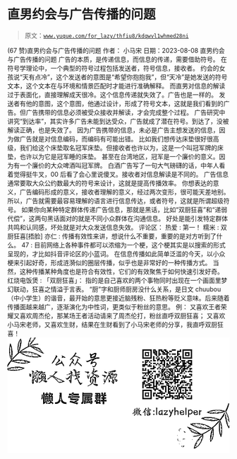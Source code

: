 # 直男约会与广告传播的问题

> 原文：[`www.yuque.com/for_lazy/thfiu8/kdqwvl1whmed28ni`](https://www.yuque.com/for_lazy/thfiu8/kdqwvl1whmed28ni)

<ne-h2 id="75a5aaf2" data-lake-id="75a5aaf2"><ne-heading-ext><ne-heading-anchor></ne-heading-anchor><ne-heading-fold></ne-heading-fold></ne-heading-ext><ne-heading-content><ne-text id="ud3ae59bb">(67 赞)直男约会与广告传播的问题</ne-text></ne-heading-content></ne-h2> <ne-p id="uff2ec578" data-lake-id="uff2ec578"><ne-text id="ucb5c9b76">作者： 小马宋</ne-text></ne-p> <ne-p id="udbc6a221" data-lake-id="udbc6a221"><ne-text id="u9446ff4c">日期：2023-08-08</ne-text></ne-p> <ne-p id="u2e0bffc0" data-lake-id="u2e0bffc0"><ne-text id="ub04cc935">直男约会与广告传播的问题</ne-text></ne-p> <ne-p id="u537e1451" data-lake-id="u537e1451"><ne-text id="uf89e14f1">广告的本质，是传递信息，而信息的传递，需要借助符号。</ne-text></ne-p> <ne-p id="ub40a7852" data-lake-id="ub40a7852"><ne-text id="ub18e36f9">在符号学理论中，一个典型的符号过程包括发送者，符号信息，接收者。</ne-text></ne-p> <ne-p id="uf8a6f98a" data-lake-id="uf8a6f98a"><ne-text id="u053c4cfb">约会的女孩说“天有点冷”，这个发送者的意图是“希望你抱抱我”，但“天冷”是她发送的符号文本，这个文本在与环境和情景匹配时才能进行准确解释。</ne-text></ne-p> <ne-p id="u97723ad9" data-lake-id="u97723ad9"><ne-text id="u811b24d1">而直男对信息的解读过于表面化，直接理解成天很冷。这个信息传递就失效了。广告也是一样的。</ne-text></ne-p> <ne-p id="u51bd41c9" data-lake-id="u51bd41c9"><ne-text id="u6728ab28">发送者有他的意图，这个意图，他通过设计，形成了符号文本，这就是我们看到的广告。但广告携带的信息必须被受众接收并解读，才会完成整个过程。</ne-text></ne-p> <ne-p id="u0b63e983" data-lake-id="u0b63e983"><ne-text id="u23ecdee5">广告研究中讲究“到达率”，其实许多广告未能到达受众，广告就成了潜在符号。到达了，没被解读正确，也是失效了。</ne-text></ne-p> <ne-p id="u9853a1d7" data-lake-id="u9853a1d7"><ne-text id="udbe77023">因为广告携带的信息，未必是广告主想发送的信息，因为做广告就是对信息编码，而编码有可能出错。</ne-text></ne-p> <ne-p id="u9c70bc25" data-lake-id="u9c70bc25"><ne-text id="u4d46639b">比如我们想传达床垫很好很高级，我们给这个床垫取名冠军床垫。但接收者也许以为，这是一个叫冠军牌的床垫，也许以为它是冠军睡的床垫。</ne-text></ne-p> <ne-p id="uea3c6f19" data-lake-id="uea3c6f19"><ne-text id="u88b0d8a1">甚至在台湾地区，冠军是一个廉价的意义。因为有一个廉价的大众啤酒叫冠军牌。</ne-text></ne-p> <ne-p id="u89c213e5" data-lake-id="u89c213e5"><ne-text id="u8157a38c">白酒广告写了一句大气磅礴的话，中年人看着觉得挺牛叉，00 后看了会心里说傻叉。接收者对信息解读是不同的。</ne-text></ne-p> <ne-p id="u87b1e1b0" data-lake-id="u87b1e1b0"><ne-text id="u7e1ece29">广告信息通常要取大众公约数最大的符号来设计，这就是提高传播效率。</ne-text></ne-p> <ne-p id="ud266537b" data-lake-id="ud266537b"><ne-text id="u9aac6e8d">你想表达的意义，广告编码形成的意义，接收者理解的意义，经过两次变形，很可能天差地别。</ne-text></ne-p> <ne-p id="ude773d03" data-lake-id="ude773d03"><ne-text id="ud0a0e1cf">所以，广告就需要最容易理解的语言进行信息传达，或者符号，这就是所谓超级符号。</ne-text></ne-p> <ne-p id="u83e21715" data-lake-id="u83e21715"><ne-text id="ud84dbe77">如果你向某种特定群体传递广告信息，那就是黑话，比如“双厨狂喜”和“递弱代偿”，这两句黑话面对的就是不同小众群体在沟通信息。</ne-text></ne-p> <ne-p id="uf4a7d3e3" data-lake-id="uf4a7d3e3"><ne-text id="u996ea78c">好处是能引发特定群体共鸣和认同感，坏处就是对大众发送信息失效。</ne-text></ne-p> <ne-hole id="ud2095934" data-lake-id="ud2095934"><ne-card data-card-name="hr" data-card-type="block" id="LiaVE" data-event-boundary="card"><ne-p id="uc8cb791b" data-lake-id="uc8cb791b"><ne-text id="ud85f65e8">评论区：</ne-text></ne-p> <ne-p id="ud812d20e" data-lake-id="ud812d20e"><ne-text id="uff5b8128">热爱 : 第一！</ne-text> <ne-text id="uf6233753">糯米 : 双厨狂喜[捂脸]</ne-text> <ne-text id="u8e17b93a">亦仁 : 传播有效性来讲，想说什么不重要，重要的是对方听到了什么。</ne-text> <ne-text id="ufd5b095b">47 : 目前网络上各种事件都可以浓缩为一个梗，这个梗其实是以搜索的形式呈现的，才比如抖音评论区的小蓝词。</ne-text> <ne-text id="ubaff5ff0">在信息传播如此简单泛滥的今天，以小众梗来引起好奇，形成涟漪似的圈层传播，似乎也是非常好的一种传播方式。</ne-text> <ne-text id="u26021e1d">当然，这种传播某种角度也是符合有效性，它们的有效聚焦于如何快速引发好奇。</ne-text> <ne-text id="u5cedbe55">红烧电饭煲 : 「双厨狂喜」：</ne-text> <ne-text id="u81ce7e5a">指的是自己喜欢的两个事物同时出现在一个画面里梦幻联动，狂喜之情溢于言表。</ne-text></ne-p> <ne-p id="ua4902f8a" data-lake-id="ua4902f8a"><ne-text id="u8acdf05c">“厨”字和厨师厨房没什么关系，是日文 chuubou（中小学生）的谐音，最开始的意思更接近脑残粉、狂热粉等贬义意味。后来随着传播面越来越广，逐渐演化为中性词，更类似于粉丝的意思。</ne-text></ne-p> <ne-p id="u93aadf8a" data-lake-id="u93aadf8a"><ne-text id="u297874f1">例：</ne-text> <ne-text id="u6c06d33f">又喜欢王者荣耀又喜欢周杰伦，那某场王者活动请来了周杰伦打，粉丝直呼双厨狂喜；</ne-text> <ne-text id="u9859d7d0">又喜欢小马宋老师，又喜欢生财，结果在生财看到了小马宋老师的分享，我直呼双厨狂喜！</ne-text></ne-p> <ne-p id="u28024572" data-lake-id="u28024572"><ne-card data-card-name="image" data-card-type="inline" id="oMQvU" data-event-boundary="card">![](img/894d30a529e7c37bcd3392323c99941c.png)  <ne-hole id="uf145c232" data-lake-id="uf145c232"><ne-card data-card-name="hr" data-card-type="block" id="pvZLs" data-event-boundary="card"></ne-card></ne-hole></ne-card></ne-p></ne-card></ne-hole>